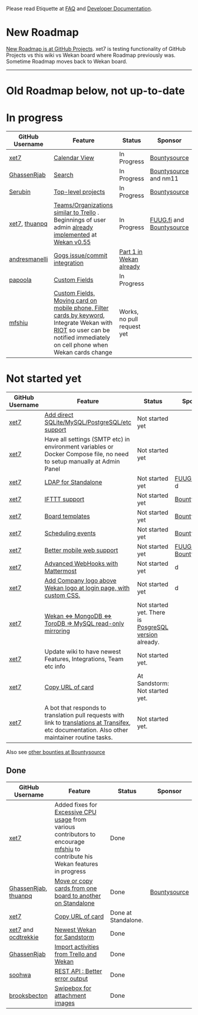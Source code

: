 Please read Etiquette at [FAQ](FAQ) and [Developer Documentation](Developer-Documentation).

# New Roadmap

[New Roadmap is at GitHub Projects](https://github.com/wekan/wekan/projects/2). xet7 is testing functionality of GitHub Projects vs this wiki vs Wekan board where Roadmap previously was. Sometime Roadmap moves back to Wekan board.

***

# Old Roadmap below, not up-to-date

# In progress

GitHub Username | Feature | Status | Sponsor
------------ | ------------- | ------------ | ------------
[xet7](https://github.com/xet7) | [Calendar View](https://github.com/wekan/wekan/issues/808) | In Progress | [Bountysource](https://www.bountysource.com/issues/41780513-add-feature-calendar-view)
[GhassenRjab](https://github.com/GhassenRjab) | [Search](https://github.com/wekan/wekan/issues/552) | In Progress | [Bountysource](https://www.bountysource.com/issues/32132712-feature-request-search-items) and nm11
[Serubin](https://github.com/Serubin) | [Top-level projects](https://github.com/wekan/wekan/issues/641) | In Progress | [Bountysource](https://www.bountysource.com/issues/36035028-top-level-projects)
[xet7](https://github.com/xet7), [thuanpq ](https://github.com/thuanpq) | [Teams/Organizations similar to Trello](https://github.com/wekan/wekan/issues/802) . Beginnings of user admin [already implemented](https://github.com/wekan/wekan/pull/1325) at [Wekan v0.55](https://github.com/wekan/wekan/blob/main/CHANGELOG.md#v055-2017-11-19-wekan-release) | In Progress | [FUUG.fi](https://fuug.fi/2017/wekan-kanban-taulun-perustoimintojen-kehitys-alkuun/) and [Bountysource](https://www.bountysource.com/issues/41780380-add-feature-teams-organizations-similar-to-trello)
[andresmanelli](https://github.com/andresmanelli) | [Gogs issue/commit integration](https://github.com/wekan/wekan/issues/253) | [Part 1 in Wekan already](https://github.com/wekan/wekan/pull/1189) |
[papoola](https://github.com/papoola) | [Custom Fields](https://github.com/wekan/wekan/issues/807) | In Progress | 
[mfshiu](https://github.com/mfshiu) | [Custom Fields, Moving card on mobile phone, Filter cards by keyword](https://github.com/wekan/wekan/issues/1022#issuecomment-337646110), Integrate Wekan with [RIOT](http://riot.im) so user can be notified immediately on cell phone when Wekan cards change | Works, no pull request yet

# Not started yet

GitHub Username | Feature | Status | Sponsor
------------ | ------------- | ------------ | ------------
[xet7](https://github.com/xet7) | [Add direct SQLite/MySQL/PostgreSQL/etc support](https://github.com/wekan/wekan/issues/787) | Not started yet |
[xet7](https://github.com/xet7) | Have all settings (SMTP etc) in environment variables or Docker Compose file, no need to setup manually at Admin Panel | Not started yet |
[xet7](https://github.com/xet7) | [LDAP for Standalone](https://github.com/wekan/wekan/issues/119) | Not started yet | [FUUG.fi](https://fuug.fi/2017/wekan-kanban-taulun-perustoimintojen-kehitys-alkuun/) and d
[xet7](https://github.com/xet7) | [IFTTT support](https://github.com/wekan/wekan/issues/1160) | Not started yet | [Bountysource](https://www.bountysource.com/issues/47991500-feature-request-if-this-then-that-style-support-i-e-recurring-cards)
[xet7](https://github.com/xet7) | [Board templates](https://github.com/wekan/wekan/issues/786) | Not started yet | [Bountysource](https://www.bountysource.com/issues/41724710-add-feature-board-templates)
[xet7](https://github.com/xet7) | [Scheduling events](https://github.com/wekan/wekan/issues/1101) | Not started yet | [Bountysource](https://www.bountysource.com/issues/46762619-scheduling-events)
[xet7](https://github.com/xet7) | [Better mobile web support](https://github.com/wekan/wekan/issues/953) | Not started yet | [FUUG.fi](https://fuug.fi/2017/wekan-kanban-taulun-perustoimintojen-kehitys-alkuun/) and<br /> [Bountysource](https://www.bountysource.com/issues/43608850-hard-sometimes-impossible-to-use-wekan-on-mobile-android-ios-because-of-ui-ux-issues) | In progress | [FUUG.fi](https://fuug.fi/2017/wekan-kanban-taulun-perustoimintojen-kehitys-alkuun/) and [Bountysource](https://www.bountysource.com/issues/41780380-add-feature-teams-organizations-similar-to-trello)
[xet7](https://github.com/xet7) | [Advanced WebHooks with Mattermost](https://github.com/wekan/wekan/issues/1297) | Not started yet | d
[xet7](https://github.com/xet7) | [Add Company logo above Wekan logo at login page, with custom CSS.](https://github.com/wekan/wekan/issues/1196) | Not started yet | d
[xet7](https://github.com/xet7) | [Wekan <=> MongoDB <=> ToroDB => MySQL read-only mirroring](https://github.com/torodb/stampede/issues/203) | Not started yet. There is [PosgreSQL version](https://github.com/wekan/wekan-postgresql) already. |
[xet7](https://github.com/xet7) | Update wiki to have newest Features, Integrations, Team etc info | Not started yet. |
[xet7](https://github.com/xet7) | [Copy URL of card](https://github.com/wekan/wekan/issues/1188) | At Sandstorm: Not started yet. |
[xet7](https://github.com/xet7) | A bot that responds to translation pull requests with link to [translations at Transifex](https://app.transifex.com/wekan/), etc documentation. Also other maintainer routine tasks. | Not started yet. |

Also see [other bounties at Bountysource](https://www.bountysource.com/teams/wekan)

## Done

GitHub Username | Feature | Status | Sponsor
------------ | ------------- | ------------ | ------------  
[xet7](https://github.com/xet7) | Added fixes for [Excessive CPU usage](https://github.com/wekan/wekan-mongodb/issues/2) from various contributors to encourage [mfshiu](https://github.com/mfshiu) to contribute his Wekan features in progress | Done |
[GhassenRjab](https://github.com/GhassenRjab), [thuanpq ](https://github.com/thuanpq) | [Move or copy cards from one board to another on Standalone](https://github.com/wekan/wekan/issues/797) | Done | [Bountysource](https://www.bountysource.com/issues/41780302-add-feature-move-or-copy-cards-from-one-board-to-another)
[xet7](https://github.com/xet7) | [Copy URL of card](https://github.com/wekan/wekan/issues/1188) | Done at Standalone. |
[xet7](https://github.com/xet7) and [ocdtrekkie](https://github.com/ocdtrekkie) | [Newest Wekan for Sandstorm](https://github.com/wekan/wekan/issues/799) | Done |
[GhassenRjab](https://github.com/GhassenRjab) | [Import activities from Trello and Wekan](https://github.com/wekan/wekan/pull/1187) | Done |
[soohwa](https://github.com/soohwa) | [REST API : Better error output](https://github.com/wekan/wekan/issues/1037#issuecomment-301271356)| Done |
[brooksbecton](https://github.com/brooksbecton) | [Swipebox for attachment images](https://github.com/wekan/wekan/issues/201) | Done |